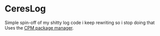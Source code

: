 # CeresLog 
Simple spin-off of my shitty log code i keep rewriting so i stop doing that
Uses the [CPM package manager](https://github.com/cpm-cmake/CPM.cmake).

